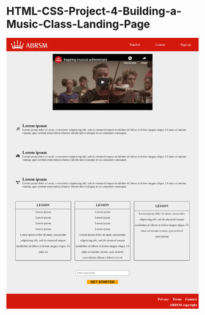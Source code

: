 # HTML-CSS-Project-4-Building-a-Music-Class-Landing-Page

![alt text](https://github.com/DonaldKien/HTML-CSS-Project-4-Building-a-Music-Class-Landing-Page/blob/master/HTML-CSS-Project-4-Building-a-Music-Class-Landing-Page.png)
